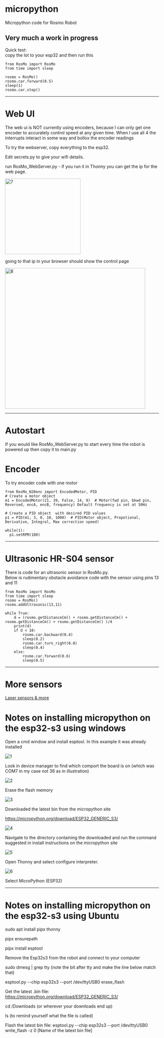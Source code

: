 # micropython
Micropython code for Rosmo Robot

<h2>Very much a work in progress </h2>

Quick test:  
copy the lot to your esp32 and then run this

```
from RosMo import RosMo
from time import sleep

rosmo = RosMo()
rosmo.car.forward(0.5)
sleep(1)
rosmo.car.stop()
```

<hr />

# Web UI

The web ui is NOT currently using encoders, because I can only get one encoder to accurately control speed at any given time. When I use all 4 the interrupts interact in some way and bollox the encoder readings

To try the webserver, copy everything to the esp32.  

Edit secrets.py to give your wifi details.  

run RosMo_WebServer.py - if you run it in Thonny you can get the ip for the web page.  

<img width="247" alt="7" src="https://github.com/user-attachments/assets/b50bc8ee-aada-4555-8fed-d98f8dd59bd9">

going to that ip in your browser should show the control page

<img width="459" alt="8" src="https://github.com/user-attachments/assets/ae738260-2ba2-4785-bfae-1b803055faa1">

<hr />

# Autostart

If you would like RosMo_WebServer.py to start every time the robot is powered up then copy it to main.py

# Encoder  

To try encoder code with one motor  

```
from RosMo_N20enc import EncodedMotor, PID
# Create a motor object
m1 = EncodedMotor(21, 39, False, 14, 9)  # Motor(fwd pin, bkwd pin, Reversed, encA, encB, frequency) Default frequency is set at 50Hz

# Create a PID object  with desired PID values
p1 = PID(m1, 3, 0, 10, 1000)  # PID(Motor object, Propotional, Derivative, Integral, Max correction speed)

while(1):
  p1.setRPM(180)
```

<hr />

# Ultrasonic HR-S04 sensor

There is code for an ultrasonic sensor in RosMo.py.  
Below is rudimentary obstacle avoidance code with the sensor using pins 13 and 11
```
from RosMo import RosMo
from time import sleep
rosmo = RosMo()
rosmo.addUltrasonic(13,11)

while True:
    d = (rosmo.getDistanceCm() + rosmo.getDistanceCm() + rosmo.getDistanceCm() + rosmo.getDistanceCm() )/4
    print(d)
    if d < 10:
        rosmo.car.backward(0.4)
        sleep(0.2)
        rosmo.car.turn_right(0.8)
        sleep(0.4)
    else:
        rosmo.car.forward(0.6)
        sleep(0.5)
```
<hr />

# More sensors

[Laser sensors & more ](https://github.com/mcauser/awesome-micropython?tab=readme-ov-file#distance-laser)

# Notes on installing micropython on the esp32-s3 using windows  

Open a cmd window and install esptool.  In this example it was already installed  

![1](https://github.com/user-attachments/assets/cd0698cb-f348-4cd0-8883-90637f77b934)

Look in device manager to find which comport the board is on  (which was COM7 in my case not 36 as in illustration)

![2](https://github.com/user-attachments/assets/b9e1e3fb-3391-48a1-88fb-442cf9125dfe)

Erase the flash memory

![3](https://github.com/user-attachments/assets/b88de9c5-35d1-47e6-9c31-81fb2152973e)

Downloaded the latest bin from the micropython site

https://micropython.org/download/ESP32_GENERIC_S3/

![4](https://github.com/user-attachments/assets/58428417-d75f-4f6d-8f8d-51ce1f2fe1b2)

Navigate to the directory containing the downloaded and run the command suggested in install instructions on the micropython site

![5](https://github.com/user-attachments/assets/d0ef67af-5e5b-4e63-8cd5-13b11e7770d5)

Open Thonny and select configure interpreter.

![6](https://github.com/user-attachments/assets/47f8f673-c79e-44a7-8464-be284b05aeb8)

Select MicroPython (ESP32)

<hr />


# Notes on installing micropython on the esp32-s3 using Ubuntu  

sudo apt install pipx thonny

pipx ensurepath

pipx install esptool

Remove the Esp32s3 from the robot and connect to your computer

sudo dmesg | grep tty (note the bit after tty and make the line below match that)

esptool.py --chip esp32s3 --port /dev/ttyUSB0 erase_flash

Get the latest .bin file: https://micropython.org/download/ESP32_GENERIC_S3/

cd /Downloads (or wherever your downloads end up)

ls (to remind yourself what the file is called)

Flash the latest bin file:
esptool.py --chip esp32s3 --port /dev/ttyUSB0 write_flash -z 0 [Name of the latest bin file]


